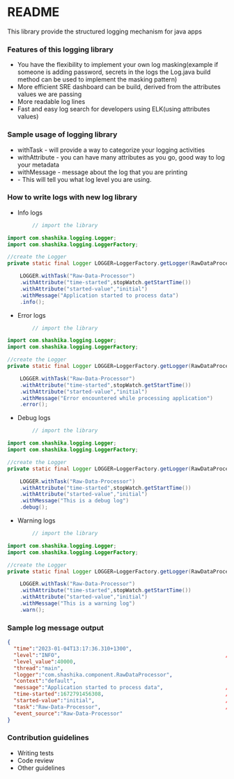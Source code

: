 # README #

This library provide the structured logging mechanism for java apps

### Features of this logging library ###
* You have the flexibility to implement your own log masking(example if someone is adding password, secrets in the logs the Log.java build method can be used to implement the masking pattern)
* More efficient SRE dashboard can be build, derived from the attributes values we are passing
* More readable log lines
* Fast and easy log search for developers using ELK(using attributes values)

### Sample usage of logging library ###
* withTask - will provide a way to categorize your logging activities
* withAttribute - you can have many attributes as you go, good way to log your metadata
* withMessage - message about the log that you are printing
* <LogLevel> - This will tell you what log level you are using.

### How to write logs with new log library ###

* Info logs

```java
        // import the library

import com.shashika.logging.Logger;
import com.shashika.logging.LoggerFactory;

//create the Logger
private static final Logger LOGGER=LoggerFactory.getLogger(RawDataProcessor.class);

    LOGGER.withTask("Raw-Data-Processor")
    .withAttribute("time-started",stopWatch.getStartTime())
    .withAttribute("started-value","initial")
    .withMessage("Application started to process data")
    .info();
```
* Error logs

```java
        // import the library

import com.shashika.logging.Logger;
import com.shashika.logging.LoggerFactory;

//create the Logger
private static final Logger LOGGER=LoggerFactory.getLogger(RawDataProcessor.class);

    LOGGER.withTask("Raw-Data-Processor")
    .withAttribute("time-started",stopWatch.getStartTime())
    .withAttribute("started-value","initial")
    .withMessage("Error encountered while processing application")
    .error();
```

* Debug logs

```java
        // import the library

import com.shashika.logging.Logger;
import com.shashika.logging.LoggerFactory;

//create the Logger
private static final Logger LOGGER=LoggerFactory.getLogger(RawDataProcessor.class);

    LOGGER.withTask("Raw-Data-Processor")
    .withAttribute("time-started",stopWatch.getStartTime())
    .withAttribute("started-value","initial")
    .withMessage("This is a debug log")
    .debug();
```

* Warning logs

```java
        // import the library

import com.shashika.logging.Logger;
import com.shashika.logging.LoggerFactory;

//create the Logger
private static final Logger LOGGER=LoggerFactory.getLogger(RawDataProcessor.class);

    LOGGER.withTask("Raw-Data-Processor")
    .withAttribute("time-started",stopWatch.getStartTime())
    .withAttribute("started-value","initial")
    .withMessage("This is a warning log")
    .warn();
```
### Sample log message output ###

```json
{
  "time":"2023-01-04T13:17:36.310+1300",
  "level":"INFO",                                                     // log level passed with logger
  "level_value":40000,
  "thread":"main",
  "logger":"com.shashika.component.RawDataProcessor",
  "context":"default",
  "message":"Application started to process data",                    // message passed withMessage method
  "time-started":1672791456308,                                       // attribute passed withAttribute method
  "started-value":"initial",                                          // attribute passed withAttribute method
  "task":"Raw-Data-Processor",                                        // task passed withTask method
  "event_source":"Raw-Data-Processor"
}
```
### Contribution guidelines ###

* Writing tests
* Code review
* Other guidelines